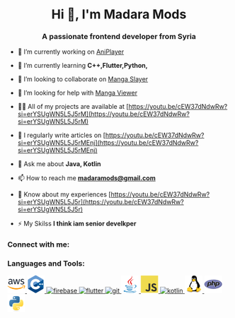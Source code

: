 <h1 align="center">Hi 👋, I'm Madara Mods</h1>
<h3 align="center">A passionate frontend developer from Syria</h3>

- 🔭 I’m currently working on [AniPlayer](https://youtu.be/cEW37dNdwRw?si=erYSUgWN5L5J5rME)

- 🌱 I’m currently learning **C++,Flutter,Python,**

- 👯 I’m looking to collaborate on [Manga Slayer](https://youtu.be/cEW37dNdwRw?si=erYSUgWN5L5J5rMEn)

- 🤝 I’m looking for help with [Manga Viewer](https://youtu.be/cEW37dNdwRw?si=erYSUgWN5L5J5rM)

- 👨‍💻 All of my projects are available at [https://youtu.be/cEW37dNdwRw?si=erYSUgWN5L5J5rM](https://youtu.be/cEW37dNdwRw?si=erYSUgWN5L5J5rM)

- 📝 I regularly write articles on [https://youtu.be/cEW37dNdwRw?si=erYSUgWN5L5J5rMEnj](https://youtu.be/cEW37dNdwRw?si=erYSUgWN5L5J5rMEnj)

- 💬 Ask me about **Java, Kotlin**

- 📫 How to reach me **madaramods@gmail.com**

- 📄 Know about my experiences [https://youtu.be/cEW37dNdwRw?si=erYSUgWN5L5J5r](https://youtu.be/cEW37dNdwRw?si=erYSUgWN5L5J5r)

- ⚡ My Skilss **I think iam senior develkper**

<h3 align="left">Connect with me:</h3>
<p align="left">
</p>

<h3 align="left">Languages and Tools:</h3>
<p align="left"> <a href="https://aws.amazon.com" target="_blank" rel="noreferrer"> <img src="https://raw.githubusercontent.com/devicons/devicon/master/icons/amazonwebservices/amazonwebservices-original-wordmark.svg" alt="aws" width="40" height="40"/> </a> <a href="https://www.w3schools.com/cpp/" target="_blank" rel="noreferrer"> <img src="https://raw.githubusercontent.com/devicons/devicon/master/icons/cplusplus/cplusplus-original.svg" alt="cplusplus" width="40" height="40"/> </a> <a href="https://firebase.google.com/" target="_blank" rel="noreferrer"> <img src="https://www.vectorlogo.zone/logos/firebase/firebase-icon.svg" alt="firebase" width="40" height="40"/> </a> <a href="https://flutter.dev" target="_blank" rel="noreferrer"> <img src="https://www.vectorlogo.zone/logos/flutterio/flutterio-icon.svg" alt="flutter" width="40" height="40"/> </a> <a href="https://git-scm.com/" target="_blank" rel="noreferrer"> <img src="https://www.vectorlogo.zone/logos/git-scm/git-scm-icon.svg" alt="git" width="40" height="40"/> </a> <a href="https://www.java.com" target="_blank" rel="noreferrer"> <img src="https://raw.githubusercontent.com/devicons/devicon/master/icons/java/java-original.svg" alt="java" width="40" height="40"/> </a> <a href="https://developer.mozilla.org/en-US/docs/Web/JavaScript" target="_blank" rel="noreferrer"> <img src="https://raw.githubusercontent.com/devicons/devicon/master/icons/javascript/javascript-original.svg" alt="javascript" width="40" height="40"/> </a> <a href="https://kotlinlang.org" target="_blank" rel="noreferrer"> <img src="https://www.vectorlogo.zone/logos/kotlinlang/kotlinlang-icon.svg" alt="kotlin" width="40" height="40"/> </a> <a href="https://www.linux.org/" target="_blank" rel="noreferrer"> <img src="https://raw.githubusercontent.com/devicons/devicon/master/icons/linux/linux-original.svg" alt="linux" width="40" height="40"/> </a> <a href="https://www.php.net" target="_blank" rel="noreferrer"> <img src="https://raw.githubusercontent.com/devicons/devicon/master/icons/php/php-original.svg" alt="php" width="40" height="40"/> </a> <a href="https://www.python.org" target="_blank" rel="noreferrer"> <img src="https://raw.githubusercontent.com/devicons/devicon/master/icons/python/python-original.svg" alt="python" width="40" height="40"/> </a> </p>

